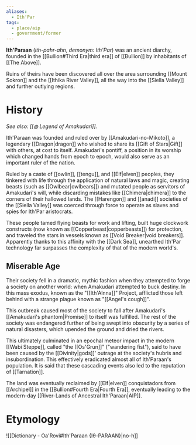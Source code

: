 ```yaml
---
aliases:
  - Ith'Par
tags:
  - place/aip
  - government/former
---
```


**Ith'Paraan** (*ith-pahr-ahn*, *demonym: Ith'Par*) was an ancient diarchy, founded in the [[Bullion#Third Era|third era]] of [[Bullion]] by inhabitants of [[The Above]]. 

Ruins of theirs have been discovered all over the area surrounding [[Mount Sokron]] and the [[Ithika River Valley]], all the way into the [[Siella Valley]] and further outlying regions.

# History
*See also: [[◍ Legend of Amakudari]].*

Ith'Paraan was founded and ruled over by [[Amakudari-no-Mikoto]], a legendary [[Dragon|dragon]] who wished to share its [[Gift of Stars|Gift]] with others, at cost to itself. Amakudari's pontiff, a position in its worship which changed hands from epoch to epoch, would also serve as an important ruler of the nation.

Ruled by a caste of [[owlin]], [[tengu]], and [[Elf|elven]] peoples, they tinkered with life through the application of natural laws and magic, creating beasts (such as [[Owlbear|owlbears]]) and mutated people as servitors of Amakudari's will, while discarding mistakes like [[Chimera|chimera]] to the corners of their hallowed lands. The [[Harengon]] and [[anadi]] societies of the [[Siella Valley]] was coerced through force to operate as slaves and spies for Ith'Par aristocrats.

These people tamed flying beasts for work and lifting, built huge clockwork constructs (now known as [[Copperbeast|copperbeasts]]) for protection, and traveled the stars in vessels known as [[Void Breaker|void breakers]]. Apparently thanks to this affinity with the [[Dark Sea]], unearthed Ith'Par technology far surpasses the complexity of that of the modern world's.
## Miserable Age
Their society fell in a dramatic, mythic fashion when they attempted to forge a society on another world: when Amakudari attempted to buck destiny. In this mass exodus, known as the "[[Ith'Alnna]]" Project, afflicted those left behind with a strange plague known as "[[Angel's cough]]". 

This outbreak caused most of the society to fall after Amakudari's [[Amakudari's phantom|Promise]] to itself was fulfilled. The rest of the society was endangered further of being swept into obscurity by a series of natural disasters, which upended the ground and dried the rivers.

This ultimately culminated in an epochal meteor impact in the modern [[Wabi Steppe]], called "the [[Os'Grun]]" ("wandering fist"), said to have been caused by the [[Divinity|gods]]' outrage at the society's hubris and insubordination. This effectively eradicated almost all of Ith'Paraan's population. It is said that these cascading events also led to the reputation of [[Tarnation]].

The land was eventually reclaimed by [[Elf|elven]] conquistadors from [[Archipel]] in the [[Bullion#Fourth Era|Fourth Era]], eventually leading to the modern-day [[River-Lands of Ancestral Ith'Paraan|AIP]].

# Etymology
![[Dictionary - Oa'Rovi#Ith'Paraan {Iθ-PARAAN}|no-h]]